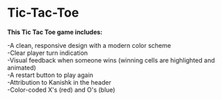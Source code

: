 # Tic-Tac-Toe <br>

**This Tic Tac Toe game includes:**<br>

-A clean, responsive design with a modern color scheme<br>
-Clear player turn indication<br>
-Visual feedback when someone wins (winning cells are highlighted and animated)<br>
-A restart button to play again<br>
-Attribution to Kanishk in the header<br>
-Color-coded X's (red) and O's (blue)<br>
